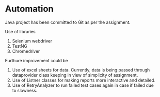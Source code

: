 # Automation

Java project has been committed to Git as per the assignment.

Use of libraries
1. Selenium webdriver
2. TestNG
3. Chromedriver



Furthure improvement could be 
  1. Use of excel sheets for data. Currently, data is being passed through dataprovider class keeping in view of simplicity of assignment. 
  2. Use of Listner classes for making reports more interactive and detailed. 
  3. Use of RetryAnalyzer to run failed test cases again in case if failed due to slowness. 
  
 
